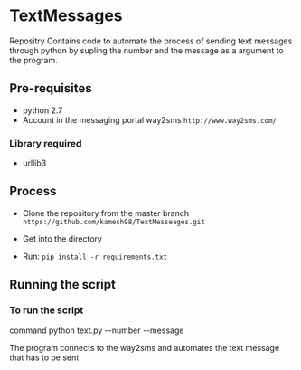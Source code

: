 # TextMessages
Repositry Contains code to automate the process of sending text messages through python by supling the number and the message as a argument to the program. 

## Pre-requisites
* python 2.7
* Account in the messaging portal way2sms `http://www.way2sms.com/`

### Library required
* urllib3

## Process
* Clone the repository from the master branch
`https://github.com/kamesh98/TextMesseages.git`

* Get into the directory
* Run:
 `pip install -r requirements.txt`

## Running the script

### To run the script

command python text.py --number --message

The program connects to the way2sms and automates the text message that has to be sent
